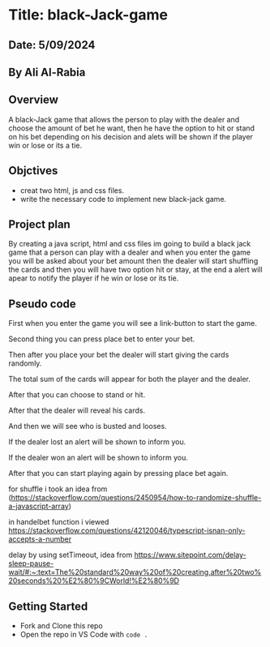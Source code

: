 # Title: black-Jack-game

## Date: 5/09/2024

## By Ali Al-Rabia

## Overview

A black-Jack game that allows the person to play with the dealer and choose the amount of bet he want, then he have the option to hit or stand on his bet depending on his decision and alets will be shown if the player win or lose or its a tie.

## Objctives

- creat two html, js and css files.
- write the necessary code to implement new black-jack game.

## Project plan

By creating a java script, html and css files im going to build a black jack game that a person can play with a dealer and when you enter the game you will be asked about your bet amount then the dealer will start shuffling the cards and then you will have two option hit or stay, at the end a alert will apear to notify the player if he win or lose or its tie.

## Pseudo code

First when you enter the game you will see a link-button to start the game.

Second thing you can press place bet to enter your bet.

Then after you place your bet the dealer will start giving the cards randomly.

The total sum of the cards will appear for both the player and the dealer.

After that you can choose to stand or hit.

After that the dealer will reveal his cards.

And then we will see who is busted and looses.

If the dealer lost an alert will be shown to inform you.

If the dealer won an alert will be shown to inform you.

After that you can start playing again by pressing place bet again.

for shuffle i took an idea from (https://stackoverflow.com/questions/2450954/how-to-randomize-shuffle-a-javascript-array)

in handelbet function i viewed https://stackoverflow.com/questions/42120046/typescript-isnan-only-accepts-a-number

delay by using setTimeout, idea from https://www.sitepoint.com/delay-sleep-pause-wait/#:~:text=The%20standard%20way%20of%20creating,after%20two%20seconds%20%E2%80%9CWorld!%E2%80%9D

## Getting Started

- Fork and Clone this repo
- Open the repo in VS Code with `code .`
